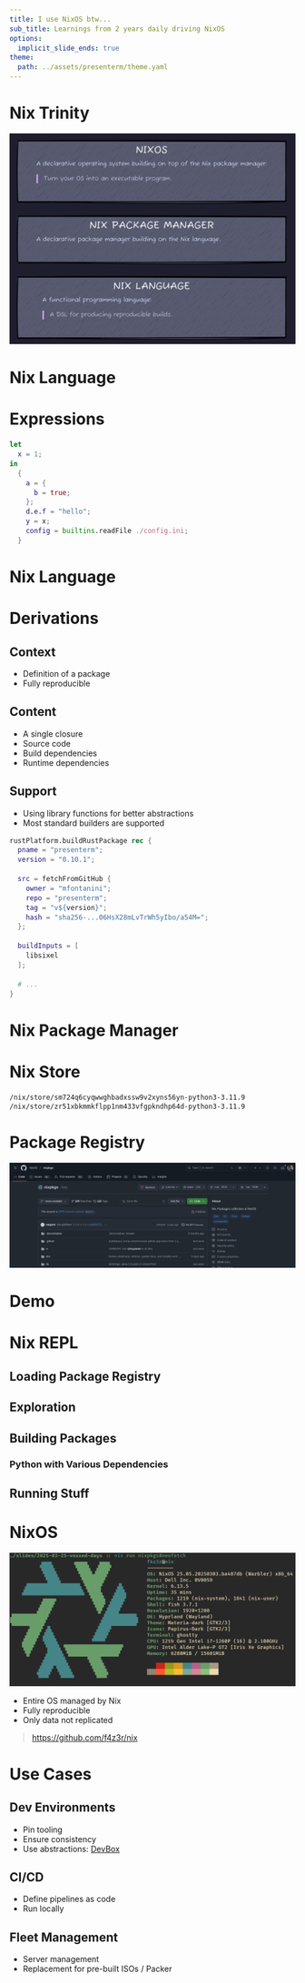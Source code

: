 ```yaml
---
title: I use NixOS btw...
sub_title: Learnings from 2 years daily driving NixOS
options:
  implicit_slide_ends: true
theme:
  path: ../assets/presenterm/theme.yaml
---
```


Nix Trinity
===

![Nix Trinity](./assets/nix-trinity.png)

<!--
speaker_note: |
  2 MINUTES

  XXX: Extend to 4 minutes with intro story?

  Nix Lang:
  - functional
  - focused on building software
  - terrible documentation
  - terrible error messages

  Nix Pkgs:
  - registry of build definitions
  - simple github repository

  NixOS:
  - definition of a system
  - based on expressions of the nix language
  - using packages from nixpkgs
-->

Nix Language
===

# Expressions

```nix +line_numbers
let
  x = 1;
in
  {
    a = {
      b = true;
    };
    d.e.f = "hello";
    y = x;
    config = builtins.readFile ./config.ini;
  }
```

<!--
speaker_note: |
  1 MINUTES (3)

  - simple primitive types
  - everything is an expression
  - nothing too fancy
-->

Nix Language
===

# Derivations

<!-- column_layout: [3, 5] -->

<!-- column: 0 -->
<!-- newlines: 1 -->

## Context

- Definition of a package
- Fully reproducible

<!-- newlines: 1 -->

## Content

- A single closure
- Source code
- Build dependencies
- Runtime dependencies

<!-- newlines: 1 -->

## Support

- Using library functions for better abstractions
- Most standard builders are supported

<!-- column: 1 -->

```nix {1-17|1|2-3|5-10|9|12-14} +line_numbers
rustPlatform.buildRustPackage rec {
  pname = "presenterm";
  version = "0.10.1";

  src = fetchFromGitHub {
    owner = "mfontanini";
    repo = "presenterm";
    tag = "v${version}";
    hash = "sha256-...06HsX28mLvTrWh5yIbo/a54M=";
  };

  buildInputs = [
    libsixel
  ];

  # ...
}
```

<!-- reset_layout -->

<!--
speaker_note: |
  2 MINUTES (5)

  - rust based example
  - takes inputs and produces single output
  - every input hashed
-->

Nix Package Manager
===

# Nix Store

``` +line_numbers
/nix/store/sm724q6cyqwwghbadxssw9v2xyns56yn-python3-3.11.9
/nix/store/zr51xbkmmkflpp1nm433vfgpkndhp64d-python3-3.11.9
```

# Package Registry

![nixpkgs](./assets/nixpkgs.png)

<!--
speaker_note: |
  1 MINUTES (6)

  - presents output of a derivation
  - also hashed
-->

Demo
===

# Nix REPL
## Loading Package Registry
## Exploration
## Building Packages
### Python with Various Dependencies
## Running Stuff

<!--
speaker_note: |
  5 MINUTES (11)

  nix repl

  <nixpkgs> # compare with channels/registry
  python3
  :l <nixpkgs>
  python3
  python3.withPackages # function
  python3.withPackages (p: [p.numpy])
  python3.withPackages (p: [p.jupyter])
  :b python3.withPackages (p: [p.numpy])

  Execute the binary and check imports ...
-->

NixOS
===

![image:width:75%](./assets/neofetch.png)

<!-- newlines: 2 -->

<!-- column_layout: [1, 1] -->

<!-- column: 0 -->
- Entire OS managed by Nix
- Fully reproducible
- Only data not replicated

<!-- column: 1 -->
> https://github.com/f4z3r/nix

<!-- reset_layout -->

<!--
speaker_note: |
  2 MINUTES (13)

  - definition of a program which is your system
  - contains packages, and their config
  - check out my system definition
-->

Use Cases
===

## Dev Environments

- Pin tooling
- Ensure consistency
- Use abstractions: [DevBox](https://www.jetify.com/devbox)

## CI/CD

- Define pipelines as code
- Run locally

## Fleet Management

- Server management
- Replacement for pre-built ISOs / Packer

<!--
speaker_note: |
  3 MINUTES (16)

  Dev environments:
  - everyone has the same tool versions
  - ... and the same config
  - Nix is hard, use devbox

  CI/CD:
  - build pipelines in Nix
  - can run nix build everywhere
  - no more need for specialised runners

  Fleet Management:
  - large fleets
  - system lifecycles
  - pushing configuration changes

  Questions: 1-2 MINUTES
-->

<!-- vim:tw=60
-->
